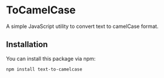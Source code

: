 # ToCamelCase

A simple JavaScript utility to convert text to camelCase format.

## Installation

You can install this package via npm:

```bash
npm install text-to-camelcase
```

